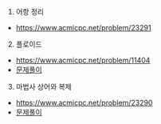 

1. 어항 정리
* https://www.acmicpc.net/problem/23291

2. 플로이드
* https://www.acmicpc.net/problem/11404
* [문제풀이](https://ryu-e.tistory.com/106) 

3. 마법사 상어와 복제
* https://www.acmicpc.net/problem/23290
* [문제풀이](https://ryu-e.tistory.com/107) 